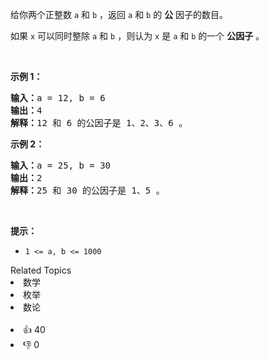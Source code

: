 <p>给你两个正整数 <code>a</code> 和 <code>b</code> ，返回 <code>a</code> 和 <code>b</code> 的 <strong>公</strong> 因子的数目。</p>

<p>如果 <code>x</code> 可以同时整除 <code>a</code> 和 <code>b</code> ，则认为 <code>x</code> 是 <code>a</code> 和 <code>b</code> 的一个 <strong>公因子</strong> 。</p>

<p>&nbsp;</p>

<p><strong>示例 1：</strong></p>

<pre><strong>输入：</strong>a = 12, b = 6
<strong>输出：</strong>4
<strong>解释：</strong>12 和 6 的公因子是 1、2、3、6 。
</pre>

<p><strong>示例 2：</strong></p>

<pre><strong>输入：</strong>a = 25, b = 30
<strong>输出：</strong>2
<strong>解释：</strong>25 和 30 的公因子是 1、5 。</pre>

<p>&nbsp;</p>

<p><strong>提示：</strong></p>

<ul> 
 <li><code>1 &lt;= a, b &lt;= 1000</code></li> 
</ul>

<div><div>Related Topics</div><div><li>数学</li><li>枚举</li><li>数论</li></div></div><br><div><li>👍 40</li><li>👎 0</li></div>
